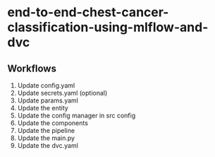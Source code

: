 # end-to-end-chest-cancer-classification-using-mlflow-and-dvc



## Workflows
1. Update config.yaml
2. Update secrets.yaml (optional)
3. Update params.yaml
4. Update the entity
5. Update the config manager in src config
6. Update the components
7. Update the pipeline
8. Update the main.py
9. Update the dvc.yaml

